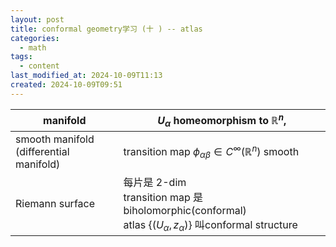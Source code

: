 ```yaml
---
layout: post
title: conformal geometry学习 (十 ) -- atlas
categories:
  - math
tags:
  - content
last_modified_at: 2024-10-09T11:13
created: 2024-10-09T09:51
---
```


| manifold                                   | $U_\alpha$ homeomorphism to $\mathbb R^n$,                                                                              |
| ------------------------------------------ | ----------------------------------------------------------------------------------------------------------------------- |
| smooth manifold<br>(differential manifold) | transition map $\phi_{\alpha\beta}\in C^\infty(\mathbb R^n)$ smooth                                                     |
| Riemann surface                            | 每片是 2-dim<br>transition map 是biholomorphic(conformal)<br>atlas $\lbrace(U_\alpha,z_\alpha)\rbrace$ 叫conformal structure |
